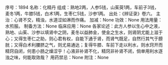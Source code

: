 序号：1894
名称：化精丹
组成：熟地2两，人参5钱，山茱萸1两，车前子3钱，麦冬1两，牛膝5钱，白术1两，生枣仁5钱，沙参1两。
出处：《辨证录》卷六。
主治：心肾不交，精浊，水道涩如淋而作痛。
加减：None
功效：None
用法用量：水煎服。
制备方法：None
临床应用：None
各家论述：此方人参以生心中之液，熟地、山茱、沙参以填肾中之阴，麦冬以益肺金，使金之生水，则肾阴尤能上滋于心；又得生枣仁之助，则心君有权，自能下通于肾，而肾气既足，自然行其气于膀胱；又得白术利腰脐之气，则尤易通达；复得牛膝、车前下走以利水，则水窍开而精窍自闭，何患小肠之燥涩乎！心液非补肾不化，精窍非补肾不闭，倘单用利水逐浊之味，何能取效哉？
用药禁忌：None
附注：None
